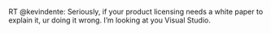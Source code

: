 <!--
id: 382364348
link: http://kevinisom.info/post/382364348/rt-kevindente-seriously-if-your-product
slug: rt-kevindente-seriously-if-your-product
date: Thu Feb 11 2010 09:47:38 GMT+1300 (NZDT)
raw: {"blog_name":"kevinisom","id":382364348,"post_url":"http://kevinisom.info/post/382364348/rt-kevindente-seriously-if-your-product","slug":"rt-kevindente-seriously-if-your-product","type":"text","date":"2010-02-10 20:47:38 GMT","timestamp":1265834858,"state":"published","format":"html","reblog_key":"yWA5NIHc","tags":[],"short_url":"http://tmblr.co/Zw68YyMocgy","highlighted":[],"feed_item":"http://twitter.com/kev_nz/statuses/8914647164","from_feed_id":"650289","note_count":0,"title":null,"body":"<p>RT @kevindente: Seriously, if your product licensing needs a white paper to explain it, ur doing it wrong. I&#8217;m looking at you Visual Studio.</p>"}
publish: 2010-02-011
tags: 
title: null
-->


RT @kevindente: Seriously, if your product licensing needs a white paper
to explain it, ur doing it wrong. I’m looking at you Visual Studio.


